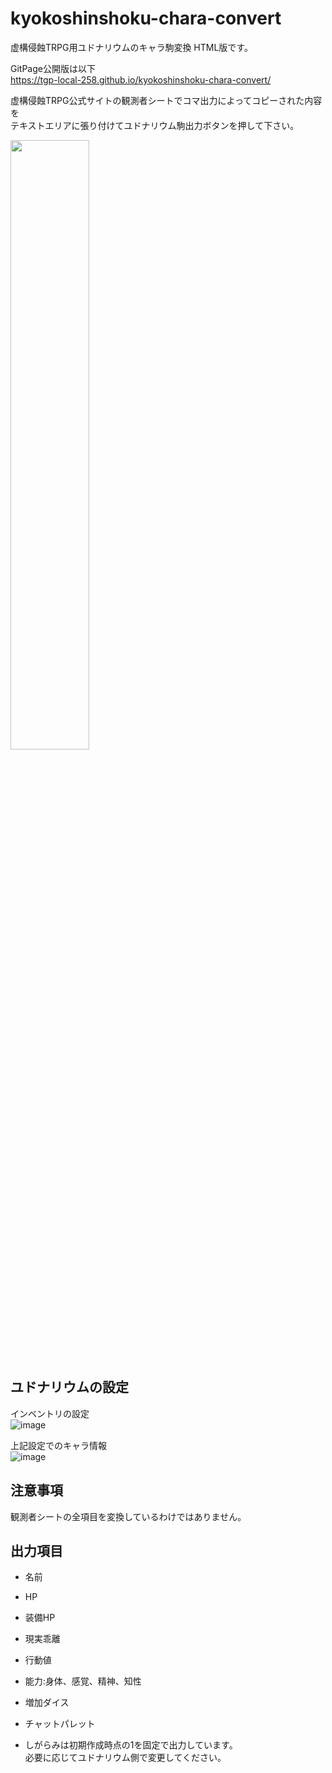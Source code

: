 # kyokoshinshoku-chara-convert

虚構侵蝕TRPG用ユドナリウムのキャラ駒変換 HTML版です。  

GitPage公開版は以下  
https://tgp-local-258.github.io/kyokoshinshoku-chara-convert/  

虚構侵蝕TRPG公式サイトの観測者シートでコマ出力によってコピーされた内容を  
テキストエリアに張り付けてユドナリウム駒出力ボタンを押して下さい。

<img src="https://user-images.githubusercontent.com/111757799/194770765-731280b4-3b02-4a55-976d-3f6dd7ae3492.png" width="50%">

## ユドナリウムの設定  

インベントリの設定  
![image](https://user-images.githubusercontent.com/111757799/194772296-e92ab1c7-932f-4cfa-bb02-104e66dba538.png)  

上記設定でのキャラ情報  
![image](https://user-images.githubusercontent.com/111757799/194772319-412e9774-a276-40bd-8249-37de523f5fc7.png)



## 注意事項

観測者シートの全項目を変換しているわけではありません。  

## 出力項目

- 名前
- HP
- 装備HP
- 現実乖離
- 行動値
- 能力:身体、感覚、精神、知性
- 増加ダイス
- チャットパレット

- しがらみは初期作成時点の1を固定で出力しています。  
必要に応じてユドナリウム側で変更してください。  

## 
